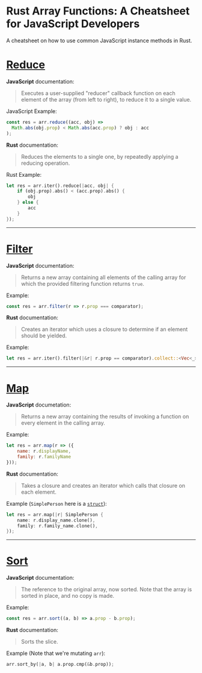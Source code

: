 # Rust Array Functions: A Cheatsheet for JavaScript Developers
A cheatsheet on how to use common JavaScript instance methods in Rust.

# [Reduce](https://github.com/JakenHerman/Rust-Array-Function-Cheatsheet-for-JavaScript-Developers/tree/main/reduce)

**JavaScript** documentation:

> Executes a user-supplied "reducer" callback function on each element of the array (from left to right), to reduce it to a single value.
> 

JavaScript Example:

```jsx
const res = arr.reduce((acc, obj) =>
  Math.abs(obj.prop) < Math.abs(acc.prop) ? obj : acc
);
```

**Rust** documentation:

> Reduces the elements to a single one, by repeatedly applying a reducing operation.
> 

Rust Example:

```rust
let res = arr.iter().reduce(|acc, obj| {
    if (obj.prop).abs() < (acc.prop).abs() {
        obj
    } else {
        acc
    }
});
```

---

# [Filter](https://github.com/JakenHerman/Rust-Array-Function-Cheatsheet-for-JavaScript-Developers/tree/main/filter)

**JavaScript** documentation:

> Returns a new array containing all elements of the calling array for which the provided filtering function returns `true`.
> 

Example:

```jsx
const res = arr.filter(r => r.prop === comparator);
```

**Rust** documentation:

> Creates an iterator which uses a closure to determine if an element should be yielded.
> 

Example:

```rust
let res = arr.iter().filter(|&r| r.prop == comparator).collect::<Vec<_>>();
```

---

# [Map](https://github.com/JakenHerman/Rust-Array-Function-Cheatsheet-for-JavaScript-Developers/tree/main/map)

**JavaScript** documetation:

> Returns a new array containing the results of invoking a function on every element in the calling array.
> 

Example:

```jsx
let res = arr.map(r => ({
    name: r.displayName,
    family: r.familyName
}));
```

**Rust** documentation:

> Takes a closure and creates an iterator which calls that closure on each element.
> 

Example (`SimplePerson` here is a [`struct`](https://doc.rust-lang.org/book/ch05-01-defining-structs.html)):

```rust
let res = arr.map(|r| SimplePerson {
    name: r.display_name.clone(),
    family: r.family_name.clone(),
});
```

---

# [Sort](https://github.com/JakenHerman/Rust-Array-Function-Cheatsheet-for-JavaScript-Developers/tree/main/sort)

**JavaScript** documentation:
> The reference to the original array, now sorted. Note that the array is sorted in place, and no copy is made.
>

Example:

```jsx
const res = arr.sort((a, b) => a.prop - b.prop);
```

**Rust** documentation:

> Sorts the slice.
>

Example (Note that we're mutating `arr`):

```rust
arr.sort_by(|a, b| a.prop.cmp(&b.prop));
```